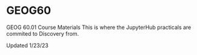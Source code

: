 # GEOG60
GEOG 60.01 Course Materials
This is where the JupyterHub practicals are commited to Discovery from. 

Updated 1/23/23
